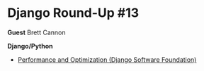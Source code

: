 # Django Round-Up #13

**Guest**
Brett Cannon

**Django/Python**
* [Performance and Optimization (Django Software Foundation)](https://docs.djangoproject.com/en/dev/topics/performance/)